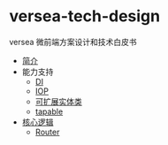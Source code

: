 # versea-tech-design

versea 微前端方案设计和技术白皮书

- [简介](./introduction.md)
- 能力支持
  - [DI](./support/DI.md)
  - [IOP](./support/IOP.md)
  - [可扩展实体类](./support/extensible-entity.md)
  - [tapable](./support/tapable.md)
- [核心逻辑](./core/main.md)
  - [Router](./core/router.md)